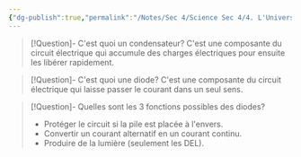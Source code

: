 ```yaml
---
{"dg-publish":true,"permalink":"/Notes/Sec 4/Science Sec 4/4. L'Univers Technologique/Chapitre 14：L'ingénierie électrique/4. Les composantes ayant d'autres fonctions/"}
---
```



>[!Question]- C'est quoi un condensateur?
>C'est une composante du circuit électrique qui accumule des charges électriques pour ensuite les libérer rapidement.

>[!Question]- C'est quoi une diode?
>C'est une composante du circuit électrique qui laisse passer le courant dans un seul sens.

>[!Question]- Quelles sont les 3 fonctions possibles des diodes?
>- Protéger le circuit si la pile est placée à l'envers.
>- Convertir un courant alternatif en un courant continu.
>- Produire de la lumière (seulement les DEL).


